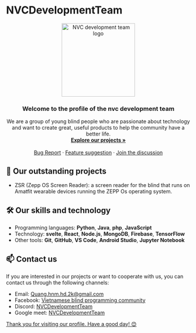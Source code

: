 # NVCDevelopmentTeam
<p align="center">
  <img src="https://github.com/NVCDevelopmentTeam/NVCDevelopmentTeam/blob/main/logo.png" alt="NVC development team logo" width="200" height="200">
</p>

<h3 align="center">Welcome to the profile of the nvc development team</h3>

<p align="center">
  We are a group of young blind people who are passionate about technology and want to create great, useful products to help the community have a better life.
  <br>
  <a href="https://github.com/NVCDevelopmentTeam"><strong>Explore our projects »</strong></a>
  <br>
  <br>
  <a href="https://github.com/NVCDevelopmentTeam/NVCDevelopmentTeam/issues">Bug Report</a>
  ·
  <a href="https://github.com/NVCDevelopmentTeam/NVCDevelopmentTeam/pulls">Feature suggestion</a>
  ·
  <a href="https://github.com/NVCDevelopmentTeam/NVCDevelopmentTeam/discussions">Join the discussion</a>
</p>

## 🚀 Our outstanding projects
- ZSR (Zepp OS Screen Reader): a screen reader for the blind that runs on Amatfit wearable devices running the ZEPP Os operating system.

## 🛠️ Our skills and technology
- Programming languages: **Python**, **Java**, **php**, **JavaScript**
- Technology: **svelte**, **React**, **Node.js**, **MongoDB**, **Firebase**, **TensorFlow**
- Other tools: **Git**, **GitHub**, **VS Code**, **Android Studio**, **Jupyter Notebook**

## 📫 Contact us
If you are interested in our projects or want to cooperate with us, you can contact us through the following channels:

- Email: Quang.hnm.hd.2k@gmail.com
- Facebook: <a href="https://web.facebook.com/groups/congdonglaptrinhkhiemthivietnam?_rdc=1&_rdr">Vietnamese blind programming community </a>
- Discord: <a href="https://discord.gg/DAZU3E4mSP">NVCDevelopmentTeam </a>
- Google meet: <a href="https://meet.google.com/pyi-fdyz-bdt">NVCDevelopmentTeam

Thank you for visiting our profile. Have a good day! 😊